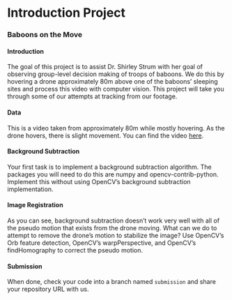 # Introduction Project

### Baboons on the Move

#### Introduction
The goal of this project is to assist Dr. Shirley Strum with her goal of observing group-level decision making of troops of baboons.  We do this by hovering a drone approximately 80m above one of the baboons’ sleeping sites and process this video with computer vision.  This project will take you through some of our attempts at tracking from our footage.

#### Data
This is a video taken from approximately 80m while mostly hovering.  As the drone hovers, there is slight movement.  You can find the video [here](https://drive.google.com/file/d/1Qwa4PQ1687w-01vFtKE3JCWrnDw1_YXv/view?usp=sharing).

#### Background Subtraction
Your first task is to implement a background subtraction algorithm.  The packages you will need to do this are numpy and opencv-contrib-python.  Implement this without using OpenCV’s background subtraction implementation.

#### Image Registration
As you can see, background subtraction doesn’t work very well with all of the pseudo motion that exists from the drone moving.  What can we do to attempt to remove the drone’s motion to stabilize the image?  Use OpenCV’s Orb feature detection, OpenCV’s warpPerspective, and OpenCV’s findHomography to correct the pseudo motion.

#### Submission
When done, check your code into a branch named `submission` and share your repository URL with us.